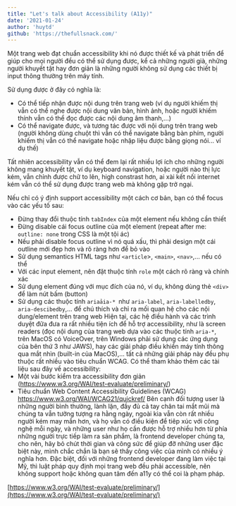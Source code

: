 ```yaml
---
title: "Let's talk about Accessibility (A11y)"
date: '2021-01-24'
author: 'huytd'
github: 'https://thefullsnack.com/'
---
```

Một trang web đạt chuẩn accessibility khi nó được thiết kế và phát triển để giúp cho mọi người đều có thể sử dụng được, kể cả những người già, những người khuyết tật hay đơn giản là những người không sử dụng các thiết bị input thông thường trên máy tính.

Sử dụng được ở đây có nghĩa là:
- Có thể tiếp nhận được nội dung trên trang web (ví dụ người khiếm thị vẫn có thể nghe được nội dung văn bản, hình ảnh, hoặc người khiếm thính vẫn có thể đọc được các nội dung âm thanh,...)
- Có thể navigate được, và tương tác được với nội dung trên trang web (người không dùng chuột thì vẫn có thể navigate bằng bàn phím, người khiếm thị vẫn có thể navigate hoặc nhập liệu được bằng giọng nói... ví dụ thế)

Tất nhiên accessibility vẫn có thể đem lại rất nhiều lợi ích cho những người không mang khuyết tật, ví dụ keyboard navigation, hoặc người nào thị lực kém, vẫn chỉnh được chữ to lên, high constrast hơn, ai xài kết nối internet kém vẫn có thể sử dụng được trang web mà không gặp trở ngại.

Nếu chỉ có ý định support accessibility một cách cơ bản, bạn có thể focus vào các yếu tố sau:
- Đừng thay đổi thuộc tính `tabIndex` của một element nếu không cần thiết
- Đừng disable cái focus outline của một element (repeat after me: `outline: none` trong CSS là một tội ác)
- Nếu phải disable focus outline vì nó quá xấu, thì phải design một cái outline mới đẹp hơn và rõ ràng hơn để bỏ vào
- Sử dụng semantics HTML tags như `<article`>, `<main>`, `<nav>`,... nếu có thể
- Với các input element, nên đặt thuộc tính `role` một cách rõ ràng và chính xác
- Sử dụng element đúng với mục đích của nó, ví dụ, không dùng thẻ `<div>` để làm nút bấm (button)
- Sử dụng các thuộc tính `ariaảia-* `như `aria-label`, `aria-labelledby`, `aria-descibedby`,... để chú thích và chỉ ra mối quan hệ cho các nội dung/element trên trang web
Hiện tại, các hệ điều hành và các trình duyệt đữa đưa ra rất nhiều tiện ích để hỗ trợ accessibility, như là screen readers (đọc nội dung của trang web dựa vào các thuộc tính `aria-*`, trên MacOS có VoiceOver, trên Windows phải sử dụng các ứng dụng của bên thứ 3 như JAWS), hay các giải pháp điều khiển máy tính thông qua mắt nhìn (built-in của MacOS),... tất cả những giải pháp này đều phụ thuộc rất nhiều vào tiêu chuẩn WCAG.
Có thể tham khảo thêm các tài liệu sau đây về accessibility:
- Một vài bước kiểm tra accessibility đơn giản (https://www.w3.org/WAI/test-evaluate/preliminary/)
- Tiêu chuẩn Web Content Accessibility Guidelines (WCAG) https://www.w3.org/WAI/WCAG21/quickref/
Bên cạnh đối tượng user là những người bình thường, lành lặn, đầy đủ cả tay chân tai mắt mũi mà chúng ta vẫn tưởng tượng ra hằng ngày, ngoài kia vẫn còn rất nhiều người kém may mắn hơn, và họ vẫn có điều kiện để tiêp xúc với công nghệ mỗi ngày, và những user như họ cần được hỗ trợ nhiều hơn từ phía những người trực tiếp làm ra sản phẩm, là frontend developer chúng ta, cho nên, hãy bỏ chút thời gian và công sức để giúp đỡ những user đặc biệt này, mình chắc chắn là bạn sẽ thấy công việc của mình có nhiều ý nghĩa hơn.
Đặc biệt, đối với những frontend developer đang làm việc tại Mỹ, thì luật pháp quy định mọi trang web đều phải accessible, nên không support hoặc không quan tâm đến a11y có thể coi là phạm pháp.

[https://www.w3.org/WAI/test-evaluate/preliminary/](https://www.w3.org/WAI/test-evaluate/preliminary/)
